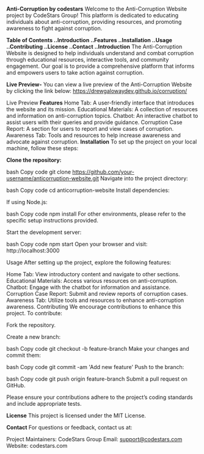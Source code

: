 **Anti-Corruption by codestars**
Welcome to the Anti-Corruption Website project by CodeStars Group! This platform is dedicated to educating individuals about anti-corruption, providing resources, and promoting awareness to fight against corruption.

**Table of Contents
..Introduction
..Features
..Installation
..Usage
..Contributing
..License
..Contact
..Introduction**
The Anti-Corruption Website is designed to help individuals understand and combat corruption through educational resources, interactive tools, and community engagement. Our goal is to provide a comprehensive platform that informs and empowers users to take action against corruption.


**Live Preview-**
You can view a live preview of the Anti-Corruption Website by clicking the link below:
 https://drewgalowaydev.github.io/corruption/

Live Preview
**Features**
Home Tab: A user-friendly interface that introduces the website and its mission.
Educational Materials: A collection of resources and information on anti-corruption topics.
Chatbot: An interactive chatbot to assist users with their queries and provide guidance.
Corruption Case Report: A section for users to report and view cases of corruption.
Awareness Tab: Tools and resources to help increase awareness and advocate against corruption.
**Installation**
To set up the project on your local machine, follow these steps:

**Clone the repository:**

bash
Copy code
git clone https://github.com/your-username/anticorruption-website.git
Navigate into the project directory:

bash
Copy code
cd anticorruption-website
Install dependencies:

If using Node.js:

bash
Copy code
npm install
For other environments, please refer to the specific setup instructions provided.

Start the development server:

bash
Copy code
npm start
Open your browser and visit: http://localhost:3000

Usage
After setting up the project, explore the following features:

Home Tab: View introductory content and navigate to other sections.
Educational Materials: Access various resources on anti-corruption.
Chatbot: Engage with the chatbot for information and assistance.
Corruption Case Report: Submit and review reports of corruption cases.
Awareness Tab: Utilize tools and resources to enhance anti-corruption awareness.
Contributing
We encourage contributions to enhance this project. To contribute:

Fork the repository.

Create a new branch:

bash
Copy code
git checkout -b feature-branch
Make your changes and commit them:

bash
Copy code
git commit -am 'Add new feature'
Push to the branch:

bash
Copy code
git push origin feature-branch
Submit a pull request on GitHub.

Please ensure your contributions adhere to the project’s coding standards and include appropriate tests.

**License**
This project is licensed under the MIT License.

**Contact**
For questions or feedback, contact us at:

Project Maintainers: CodeStars Group
Email: support@codestars.com
Website: codestars.com
